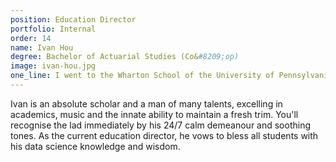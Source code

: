 ```yaml
---
position: Education Director
portfolio: Internal
order: 14
name: Ivan Hou
degree: Bachelor of Actuarial Studies (Co&#8209;op)
image: ivan-hou.jpg
one_line: I went to the Wharton School of the University of Pennsylvania!
---
```


Ivan is an absolute scholar and a man of many talents, excelling in academics, music and the innate ability to maintain a fresh trim. You'll recognise the lad immediately by his 24/7 calm demeanour and soothing tones. As the current education director, he vows to bless all students with his data science knowledge and wisdom.